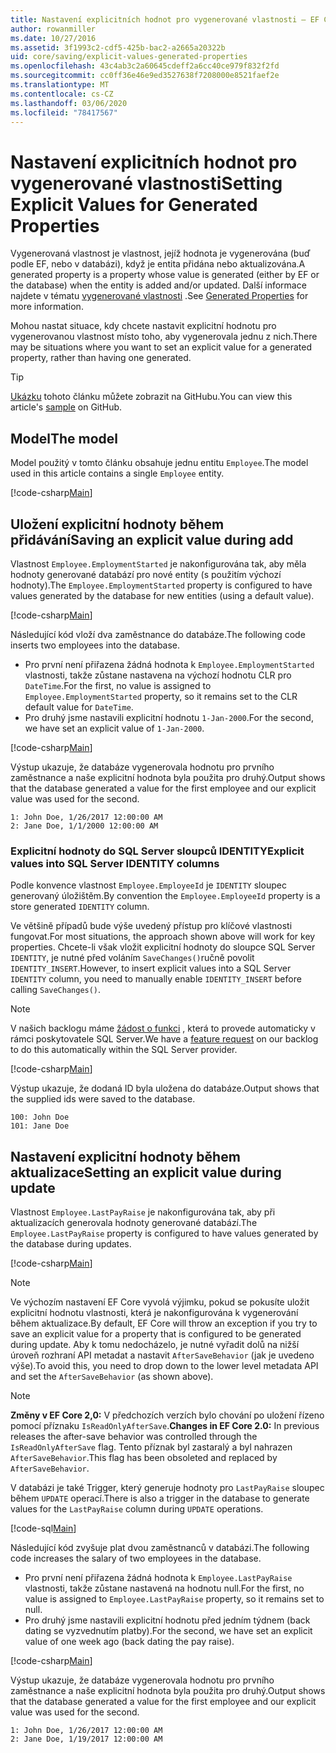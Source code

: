 ```yaml
---
title: Nastavení explicitních hodnot pro vygenerované vlastnosti – EF Core
author: rowanmiller
ms.date: 10/27/2016
ms.assetid: 3f1993c2-cdf5-425b-bac2-a2665a20322b
uid: core/saving/explicit-values-generated-properties
ms.openlocfilehash: 43c4ab3c2a60645cdeff2a6cc40ce979f832f2fd
ms.sourcegitcommit: cc0ff36e46e9ed3527638f7208000e8521faef2e
ms.translationtype: MT
ms.contentlocale: cs-CZ
ms.lasthandoff: 03/06/2020
ms.locfileid: "78417567"
---
```

# <a name="setting-explicit-values-for-generated-properties"></a><span data-ttu-id="47005-102">Nastavení explicitních hodnot pro vygenerované vlastnosti</span><span class="sxs-lookup"><span data-stu-id="47005-102">Setting Explicit Values for Generated Properties</span></span>

<span data-ttu-id="47005-103">Vygenerovaná vlastnost je vlastnost, jejíž hodnota je vygenerována (buď podle EF, nebo v databázi), když je entita přidána nebo aktualizována.</span><span class="sxs-lookup"><span data-stu-id="47005-103">A generated property is a property whose value is generated (either by EF or the database) when the entity is added and/or updated.</span></span> <span data-ttu-id="47005-104">Další informace najdete v tématu [vygenerované vlastnosti](../modeling/generated-properties.md) .</span><span class="sxs-lookup"><span data-stu-id="47005-104">See [Generated Properties](../modeling/generated-properties.md) for more information.</span></span>

<span data-ttu-id="47005-105">Mohou nastat situace, kdy chcete nastavit explicitní hodnotu pro vygenerovanou vlastnost místo toho, aby vygenerovala jednu z nich.</span><span class="sxs-lookup"><span data-stu-id="47005-105">There may be situations where you want to set an explicit value for a generated property, rather than having one generated.</span></span>

> [!TIP]  
> <span data-ttu-id="47005-106">[Ukázku](https://github.com/dotnet/EntityFramework.Docs/tree/master/samples/core/Saving/ExplicitValuesGenerateProperties/) tohoto článku můžete zobrazit na GitHubu.</span><span class="sxs-lookup"><span data-stu-id="47005-106">You can view this article's [sample](https://github.com/dotnet/EntityFramework.Docs/tree/master/samples/core/Saving/ExplicitValuesGenerateProperties/) on GitHub.</span></span>

## <a name="the-model"></a><span data-ttu-id="47005-107">Model</span><span class="sxs-lookup"><span data-stu-id="47005-107">The model</span></span>

<span data-ttu-id="47005-108">Model použitý v tomto článku obsahuje jednu entitu `Employee`.</span><span class="sxs-lookup"><span data-stu-id="47005-108">The model used in this article contains a single `Employee` entity.</span></span>

[!code-csharp[Main](../../../samples/core/Saving/ExplicitValuesGenerateProperties/Employee.cs#Sample)]

## <a name="saving-an-explicit-value-during-add"></a><span data-ttu-id="47005-109">Uložení explicitní hodnoty během přidávání</span><span class="sxs-lookup"><span data-stu-id="47005-109">Saving an explicit value during add</span></span>

<span data-ttu-id="47005-110">Vlastnost `Employee.EmploymentStarted` je nakonfigurována tak, aby měla hodnoty generované databází pro nové entity (s použitím výchozí hodnoty).</span><span class="sxs-lookup"><span data-stu-id="47005-110">The `Employee.EmploymentStarted` property is configured to have values generated by the database for new entities (using a default value).</span></span>

[!code-csharp[Main](../../../samples/core/Saving/ExplicitValuesGenerateProperties/EmployeeContext.cs#EmploymentStarted)]

<span data-ttu-id="47005-111">Následující kód vloží dva zaměstnance do databáze.</span><span class="sxs-lookup"><span data-stu-id="47005-111">The following code inserts two employees into the database.</span></span>

* <span data-ttu-id="47005-112">Pro první není přiřazena žádná hodnota k `Employee.EmploymentStarted` vlastnosti, takže zůstane nastavena na výchozí hodnotu CLR pro `DateTime`.</span><span class="sxs-lookup"><span data-stu-id="47005-112">For the first, no value is assigned to `Employee.EmploymentStarted` property, so it remains set to the CLR default value for `DateTime`.</span></span>
* <span data-ttu-id="47005-113">Pro druhý jsme nastavili explicitní hodnotu `1-Jan-2000`.</span><span class="sxs-lookup"><span data-stu-id="47005-113">For the second, we have set an explicit value of `1-Jan-2000`.</span></span>

[!code-csharp[Main](../../../samples/core/Saving/ExplicitValuesGenerateProperties/Sample.cs#EmploymentStarted)]

<span data-ttu-id="47005-114">Výstup ukazuje, že databáze vygenerovala hodnotu pro prvního zaměstnance a naše explicitní hodnota byla použita pro druhý.</span><span class="sxs-lookup"><span data-stu-id="47005-114">Output shows that the database generated a value for the first employee and our explicit value was used for the second.</span></span>

``` Console
1: John Doe, 1/26/2017 12:00:00 AM
2: Jane Doe, 1/1/2000 12:00:00 AM
```

### <a name="explicit-values-into-sql-server-identity-columns"></a><span data-ttu-id="47005-115">Explicitní hodnoty do SQL Server sloupců IDENTITY</span><span class="sxs-lookup"><span data-stu-id="47005-115">Explicit values into SQL Server IDENTITY columns</span></span>

<span data-ttu-id="47005-116">Podle konvence vlastnost `Employee.EmployeeId` je `IDENTITY` sloupec generovaný úložištěm.</span><span class="sxs-lookup"><span data-stu-id="47005-116">By convention the `Employee.EmployeeId` property is a store generated `IDENTITY` column.</span></span>

<span data-ttu-id="47005-117">Ve většině případů bude výše uvedený přístup pro klíčové vlastnosti fungovat.</span><span class="sxs-lookup"><span data-stu-id="47005-117">For most situations, the approach shown above will work for key properties.</span></span> <span data-ttu-id="47005-118">Chcete-li však vložit explicitní hodnoty do sloupce SQL Server `IDENTITY`, je nutné před voláním `SaveChanges()`ručně povolit `IDENTITY_INSERT`.</span><span class="sxs-lookup"><span data-stu-id="47005-118">However, to insert explicit values into a SQL Server `IDENTITY` column, you need to manually enable `IDENTITY_INSERT` before calling `SaveChanges()`.</span></span>

> [!NOTE]  
> <span data-ttu-id="47005-119">V našich backlogu máme [žádost o funkci](https://github.com/aspnet/EntityFramework/issues/703) , která to provede automaticky v rámci poskytovatele SQL Server.</span><span class="sxs-lookup"><span data-stu-id="47005-119">We have a [feature request](https://github.com/aspnet/EntityFramework/issues/703) on our backlog to do this automatically within the SQL Server provider.</span></span>

[!code-csharp[Main](../../../samples/core/Saving/ExplicitValuesGenerateProperties/Sample.cs#EmployeeId)]

<span data-ttu-id="47005-120">Výstup ukazuje, že dodaná ID byla uložena do databáze.</span><span class="sxs-lookup"><span data-stu-id="47005-120">Output shows that the supplied ids were saved to the database.</span></span>

``` Console
100: John Doe
101: Jane Doe
```

## <a name="setting-an-explicit-value-during-update"></a><span data-ttu-id="47005-121">Nastavení explicitní hodnoty během aktualizace</span><span class="sxs-lookup"><span data-stu-id="47005-121">Setting an explicit value during update</span></span>

<span data-ttu-id="47005-122">Vlastnost `Employee.LastPayRaise` je nakonfigurována tak, aby při aktualizacích generovala hodnoty generované databází.</span><span class="sxs-lookup"><span data-stu-id="47005-122">The `Employee.LastPayRaise` property is configured to have values generated by the database during updates.</span></span>

[!code-csharp[Main](../../../samples/core/Saving/ExplicitValuesGenerateProperties/EmployeeContext.cs#LastPayRaise)]

> [!NOTE]  
> <span data-ttu-id="47005-123">Ve výchozím nastavení EF Core vyvolá výjimku, pokud se pokusíte uložit explicitní hodnotu vlastnosti, která je nakonfigurována k vygenerování během aktualizace.</span><span class="sxs-lookup"><span data-stu-id="47005-123">By default, EF Core will throw an exception if you try to save an explicit value for a property that is configured to be generated during update.</span></span> <span data-ttu-id="47005-124">Aby k tomu nedocházelo, je nutné vyřadit dolů na nižší úroveň rozhraní API metadat a nastavit `AfterSaveBehavior` (jak je uvedeno výše).</span><span class="sxs-lookup"><span data-stu-id="47005-124">To avoid this, you need to drop down to the lower level metadata API and set the `AfterSaveBehavior` (as shown above).</span></span>

> [!NOTE]  
> <span data-ttu-id="47005-125">**Změny v EF Core 2,0:** V předchozích verzích bylo chování po uložení řízeno pomocí příznaku `IsReadOnlyAfterSave`.</span><span class="sxs-lookup"><span data-stu-id="47005-125">**Changes in EF Core 2.0:** In previous releases the after-save behavior was controlled through the `IsReadOnlyAfterSave` flag.</span></span> <span data-ttu-id="47005-126">Tento příznak byl zastaralý a byl nahrazen `AfterSaveBehavior`.</span><span class="sxs-lookup"><span data-stu-id="47005-126">This flag has been obsoleted and replaced by `AfterSaveBehavior`.</span></span>

<span data-ttu-id="47005-127">V databázi je také Trigger, který generuje hodnoty pro `LastPayRaise` sloupec během `UPDATE` operací.</span><span class="sxs-lookup"><span data-stu-id="47005-127">There is also a trigger in the database to generate values for the `LastPayRaise` column during `UPDATE` operations.</span></span>

[!code-sql[Main](../../../samples/core/Saving/ExplicitValuesGenerateProperties/employee_UPDATE.sql)]

<span data-ttu-id="47005-128">Následující kód zvyšuje plat dvou zaměstnanců v databázi.</span><span class="sxs-lookup"><span data-stu-id="47005-128">The following code increases the salary of two employees in the database.</span></span>

* <span data-ttu-id="47005-129">Pro první není přiřazena žádná hodnota k `Employee.LastPayRaise` vlastnosti, takže zůstane nastavená na hodnotu null.</span><span class="sxs-lookup"><span data-stu-id="47005-129">For the first, no value is assigned to `Employee.LastPayRaise` property, so it remains set to null.</span></span>
* <span data-ttu-id="47005-130">Pro druhý jsme nastavili explicitní hodnotu před jedním týdnem (back dating se vyzvednutím platby).</span><span class="sxs-lookup"><span data-stu-id="47005-130">For the second, we have set an explicit value of one week ago (back dating the pay raise).</span></span>

[!code-csharp[Main](../../../samples/core/Saving/ExplicitValuesGenerateProperties/Sample.cs#LastPayRaise)]

<span data-ttu-id="47005-131">Výstup ukazuje, že databáze vygenerovala hodnotu pro prvního zaměstnance a naše explicitní hodnota byla použita pro druhý.</span><span class="sxs-lookup"><span data-stu-id="47005-131">Output shows that the database generated a value for the first employee and our explicit value was used for the second.</span></span>

``` Console
1: John Doe, 1/26/2017 12:00:00 AM
2: Jane Doe, 1/19/2017 12:00:00 AM
```
